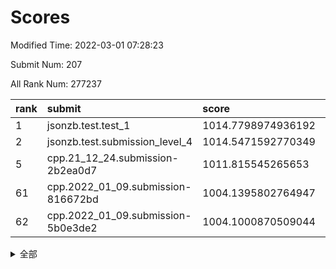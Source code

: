 # Scores

Modified Time: 2022-03-01 07:28:23

Submit Num: 207

All Rank Num: 277237

| rank |               submit               |       score        |       sigma        | pk_num |
| :--- | :--------------------------------- | :----------------- | :----------------- | :----- |
| 1    | jsonzb.test.test_1                 | 1014.7798974936192 | 0.8269942807173137 | 5353   |
| 2    | jsonzb.test.submission_level_4     | 1014.5471592770349 | 0.8199602121065734 | 5349   |
| 5    | cpp.21_12_24.submission-2b2ea0d7   | 1011.815545265653  | 0.7453658429042401 | 5358   |
| 61   | cpp.2022_01_09.submission-816672bd | 1004.1395802764947 | 0.7042383799028241 | 5357   |
| 62   | cpp.2022_01_09.submission-5b0e3de2 | 1004.1000870509044 | 0.711725245659963  | 5358   |


<details>
<summary>全部</summary>

| rank |                 submit                 |       score        |       sigma        | pk_num |
| :--- | :------------------------------------- | :----------------- | :----------------- | :----- |
| 1    | jsonzb.test.test_1                     | 1014.7798974936192 | 0.8269942807173137 | 5353   |
| 2    | jsonzb.test.submission_level_4         | 1014.5471592770349 | 0.8199602121065734 | 5349   |
| 3    | gobigger.level_3.submission_level_3_33 | 1012.168776474697  | 0.7735296885054607 | 5358   |
| 4    | gobigger.level_3.submission_level_3_2  | 1012.0172663645733 | 0.7572073543719623 | 5352   |
| 5    | cpp.21_12_24.submission-2b2ea0d7       | 1011.815545265653  | 0.7453658429042401 | 5358   |
| 6    | gobigger.level_3.submission_level_3_15 | 1011.4961146380342 | 0.768924773494414  | 5359   |
| 7    | gobigger.level_3.submission_level_3_29 | 1011.4824774446416 | 0.7609133509942606 | 5356   |
| 8    | gobigger.level_3.submission_level_3_25 | 1011.3987435026381 | 0.7784923679904565 | 5360   |
| 9    | gobigger.level_3.submission_level_3_43 | 1011.1016723083537 | 0.7891621984814741 | 5357   |
| 10   | gobigger.level_3.submission_level_3_36 | 1011.0440057051363 | 0.7722137829601944 | 5353   |
| 11   | gobigger.level_3.submission_level_3_34 | 1011.024173811089  | 0.7767290543450598 | 5353   |
| 12   | gobigger.level_3.submission_level_3_24 | 1010.9874614069604 | 0.7839625737411318 | 5359   |
| 13   | gobigger.level_3.submission_level_3_13 | 1010.8862017297222 | 0.7656296302116875 | 5359   |
| 14   | gobigger.level_3.submission_level_3_5  | 1010.8205070660903 | 0.775435283839137  | 5356   |
| 15   | gobigger.level_3.submission_level_3_1  | 1010.6604782903611 | 0.7742148575501041 | 5361   |
| 16   | gobigger.level_3.submission_level_3_23 | 1010.6219998667235 | 0.775124559365187  | 5354   |
| 17   | gobigger.level_3.submission_level_3_27 | 1010.6194351145047 | 0.7617344645190216 | 5364   |
| 18   | gobigger.level_3.submission_level_3_10 | 1010.5525353168871 | 0.7538947463343512 | 5360   |
| 19   | gobigger.level_3.submission_level_3_3  | 1010.5518126454656 | 0.7612107893210144 | 5357   |
| 20   | gobigger.level_3.submission_level_3_45 | 1010.5470672027865 | 0.7670097348945287 | 5356   |
| 21   | gobigger.level_3.submission_level_3_31 | 1010.5333842271625 | 0.753253417942485  | 5353   |
| 22   | gobigger.level_3.submission_level_3_12 | 1010.5181623400882 | 0.75665232995495   | 5355   |
| 23   | gobigger.level_3.submission_level_3_38 | 1010.3700714593222 | 0.7645041174581005 | 5356   |
| 24   | gobigger.level_3.submission_level_3_14 | 1010.3357477857485 | 0.7465877644370956 | 5362   |
| 25   | gobigger.level_3.submission_level_3_18 | 1010.1909634595769 | 0.7744157860219072 | 5356   |
| 26   | gobigger.level_3.submission_level_3_47 | 1010.1557112832157 | 0.7531253332418102 | 5353   |
| 27   | gobigger.level_3.submission_level_3_4  | 1010.1240261395012 | 0.7652338993929751 | 5357   |
| 28   | gobigger.level_3.submission_level_3_44 | 1010.1239071617723 | 0.7733095923929071 | 5359   |
| 29   | gobigger.level_3.submission_level_3_32 | 1010.1030955444082 | 0.757049362250766  | 5358   |
| 30   | gobigger.level_3.submission_level_3_39 | 1010.0929826563284 | 0.7858134409296796 | 5356   |
| 31   | gobigger.level_3.submission_level_3_37 | 1010.0305071612031 | 0.7505185574557315 | 5359   |
| 32   | gobigger.level_3.submission_level_3_48 | 1010.0153459561174 | 0.7450096447514327 | 5353   |
| 33   | gobigger.level_3.submission_level_3_7  | 1009.9914477084095 | 0.7653490280611954 | 5360   |
| 34   | gobigger.level_3.submission_level_3_11 | 1009.9690144518585 | 0.7703905383557511 | 5355   |
| 35   | gobigger.level_3.submission_level_3_28 | 1009.905961452214  | 0.7819166919970297 | 5355   |
| 36   | gobigger.level_3.submission_level_3_40 | 1009.8570200215352 | 0.7762561186414669 | 5357   |
| 37   | gobigger.level_3.submission_level_3_42 | 1009.8117230515801 | 0.7495766730104632 | 5361   |
| 38   | gobigger.level_3.submission_level_3_16 | 1009.7877818132413 | 0.7486305571997118 | 5358   |
| 39   | gobigger.level_3.submission_level_3_19 | 1009.7141279068856 | 0.7480892609673608 | 5356   |
| 40   | gobigger.level_3.submission_level_3_20 | 1009.6955044378334 | 0.7627992556866842 | 5358   |
| 41   | gobigger.level_3.submission_level_3_30 | 1009.6757771079676 | 0.761398162674106  | 5354   |
| 42   | gobigger.level_3.submission_level_3_0  | 1009.669516806673  | 0.7616797857385943 | 5356   |
| 43   | gobigger.level_3.submission_level_3_35 | 1009.3719608128764 | 0.7562962200284471 | 5360   |
| 44   | gobigger.level_3.submission_level_3_21 | 1009.2719858528291 | 0.7628985183493325 | 5352   |
| 45   | gobigger.level_3.submission_level_3_6  | 1009.1553608376855 | 0.7395850149761426 | 5353   |
| 46   | gobigger.level_3.submission_level_3_46 | 1009.0724005411054 | 0.7324491250170438 | 5356   |
| 47   | gobigger.level_3.submission_level_3_17 | 1009.0252374647938 | 0.7533338746226519 | 5363   |
| 48   | gobigger.level_3.submission_level_3_49 | 1008.9836347656804 | 0.7507101873354375 | 5354   |
| 49   | gobigger.level_3.submission_level_3_22 | 1008.86461292855   | 0.7612914110967037 | 5357   |
| 50   | gobigger.level_3.submission_level_3_8  | 1008.8124725688825 | 0.745641729343047  | 5360   |
| 51   | gobigger.level_3.submission_level_3_26 | 1008.7943396050648 | 0.756009179324638  | 5359   |
| 52   | gobigger.level_3.submission_level_3_41 | 1008.7749603266875 | 0.737089546267314  | 5357   |
| 53   | gobigger.level_3.submission_level_3_9  | 1008.5994815143091 | 0.775560797908884  | 5356   |
| 54   | gobigger.level_1.submission_level_1_47 | 1004.7524438965195 | 0.7048573280771412 | 5360   |
| 55   | gobigger.level_1.submission_level_1_43 | 1004.516271086113  | 0.715516450450623  | 5353   |
| 56   | gobigger.level_1.submission_level_1_49 | 1004.4952678112883 | 0.7286324667218806 | 5361   |
| 57   | gobigger.level_1.submission_level_1_7  | 1004.391212443494  | 0.7180515261273103 | 5352   |
| 58   | gobigger.level_1.submission_level_1_25 | 1004.3721533336853 | 0.7172455741237888 | 5359   |
| 59   | gobigger.level_1.submission_level_1_36 | 1004.3165123189428 | 0.7150394716721903 | 5358   |
| 60   | gobigger.level_1.submission_level_1_35 | 1004.3102403723829 | 0.728115220648429  | 5358   |
| 61   | cpp.2022_01_09.submission-816672bd     | 1004.1395802764947 | 0.7042383799028241 | 5357   |
| 62   | cpp.2022_01_09.submission-5b0e3de2     | 1004.1000870509044 | 0.711725245659963  | 5358   |
| 63   | gobigger.level_1.submission_level_1_19 | 1004.0391203588227 | 0.7042671803971784 | 5357   |
| 64   | gobigger.level_1.submission_level_1_24 | 1004.0145030562113 | 0.7111813583565563 | 5358   |
| 65   | gobigger.level_1.submission_level_1_21 | 1004.0097576386836 | 0.7069540540356174 | 5355   |
| 66   | gobigger.level_1.submission_level_1_5  | 1003.9285531690576 | 0.7383511492607615 | 5356   |
| 67   | gobigger.level_1.submission_level_1_18 | 1003.8468907579    | 0.7205238468411257 | 5359   |
| 68   | gobigger.level_1.submission_level_1_30 | 1003.7974847709372 | 0.7215732453115822 | 5364   |
| 69   | gobigger.level_1.submission_level_1_38 | 1003.7826981269707 | 0.7205177756088074 | 5358   |
| 70   | gobigger.level_1.submission_level_1_1  | 1003.7169967357094 | 0.7174357914898903 | 5361   |
| 71   | gobigger.level_1.submission_level_1_9  | 1003.7094172254937 | 0.7117542931909968 | 5356   |
| 72   | gobigger.level_1.submission_level_1_26 | 1003.6905244446616 | 0.7074960034544059 | 5361   |
| 73   | gobigger.level_1.submission_level_1_33 | 1003.6780457728331 | 0.7317332782805597 | 5355   |
| 74   | gobigger.level_1.submission_level_1_48 | 1003.6601775112242 | 0.7141938662515793 | 5359   |
| 75   | gobigger.level_1.submission_level_1_37 | 1003.6536470465185 | 0.7200263430719964 | 5357   |
| 76   | gobigger.level_1.submission_level_1_12 | 1003.6103814046792 | 0.7208727937389174 | 5359   |
| 77   | gobigger.level_1.submission_level_1_14 | 1003.5674424908476 | 0.719284798732879  | 5359   |
| 78   | gobigger.level_1.submission_level_1_39 | 1003.5463636260687 | 0.7268963462389751 | 5359   |
| 79   | gobigger.level_1.submission_level_1_6  | 1003.4924910747217 | 0.7235081480121195 | 5355   |
| 80   | gobigger.level_1.submission_level_1_34 | 1003.4559368865415 | 0.7146590056332244 | 5359   |
| 81   | gobigger.level_1.submission_level_1_13 | 1003.438618347054  | 0.6972822149299288 | 5355   |
| 82   | gobigger.level_1.submission_level_1_17 | 1003.4230414702965 | 0.7159357339789365 | 5359   |
| 83   | gobigger.level_1.submission_level_1_45 | 1003.3479897931917 | 0.7114727395049932 | 5364   |
| 84   | gobigger.level_1.submission_level_1_31 | 1003.3367445018664 | 0.720986760204776  | 5358   |
| 85   | gobigger.level_1.submission_level_1_41 | 1003.1950392878829 | 0.7232048850449031 | 5361   |
| 86   | gobigger.level_1.submission_level_1_8  | 1003.172815448054  | 0.7193094310397807 | 5362   |
| 87   | gobigger.level_1.submission_level_1_20 | 1003.1673512279058 | 0.7144119166155745 | 5358   |
| 88   | gobigger.level_1.submission_level_1_10 | 1003.153937431312  | 0.720842548001818  | 5359   |
| 89   | gobigger.level_1.submission_level_1_29 | 1003.1121730664391 | 0.7185481607219916 | 5358   |
| 90   | gobigger.level_1.submission_level_1_23 | 1003.1066155897017 | 0.7172130668883343 | 5357   |
| 91   | gobigger.level_1.submission_level_1_4  | 1003.0944704130461 | 0.7202931425271819 | 5361   |
| 92   | gobigger.level_1.submission_level_1_28 | 1003.027748101848  | 0.7206922015923172 | 5360   |
| 93   | gobigger.level_1.submission_level_1_0  | 1002.9626910761729 | 0.7097405303536855 | 5359   |
| 94   | gobigger.level_1.submission_level_1_15 | 1002.9335513262973 | 0.7281004860882659 | 5357   |
| 95   | gobigger.level_1.submission_level_1_11 | 1002.8987887362167 | 0.7096668237824282 | 5363   |
| 96   | gobigger.level_1.submission_level_1_32 | 1002.8748719451795 | 0.7125345403220473 | 5354   |
| 97   | gobigger.level_1.submission_level_1_44 | 1002.8321653110728 | 0.7181369377750075 | 5359   |
| 98   | gobigger.level_1.submission_level_1_16 | 1002.7197837230302 | 0.7180694854445546 | 5360   |
| 99   | gobigger.level_1.submission_level_1_3  | 1002.4763994027136 | 0.7115664429375571 | 5358   |
| 100  | gobigger.level_1.submission_level_1_27 | 1002.455448054258  | 0.7206012646626933 | 5360   |
| 101  | gobigger.level_1.submission_level_1_46 | 1002.3113882604674 | 0.7150784281757563 | 5358   |
| 102  | gobigger.level_1.submission_level_1_42 | 1002.2538012000732 | 0.7117974171548718 | 5360   |
| 103  | gobigger.level_1.submission_level_1_2  | 1002.2096751626104 | 0.7129910382263691 | 5358   |
| 104  | gobigger.level_1.submission_level_1_22 | 1002.0149217671783 | 0.7158361703034491 | 5356   |
| 105  | gobigger.level_1.submission_level_1_40 | 1001.2131924031371 | 0.7196631998788243 | 5358   |
| 106  | gobigger.random.submission_random_12   | 997.506294669906   | 0.7034982680322149 | 5359   |
| 107  | gobigger.random.submission_random_19   | 997.4699558550456  | 0.7288197633444803 | 5359   |
| 108  | gobigger.random.submission_random_40   | 997.2905396945453  | 0.7175305818930388 | 5355   |
| 109  | gobigger.random.submission_random_36   | 997.1360756351303  | 0.7161049494584447 | 5359   |
| 110  | gobigger.random.submission_random_30   | 997.0585741552619  | 0.709886893263496  | 5359   |
| 111  | gobigger.random.submission_random_20   | 997.0562129321602  | 0.719516906657012  | 5352   |
| 112  | gobigger.random.submission_random_24   | 996.9825392184907  | 0.6992286082019418 | 5355   |
| 113  | gobigger.random.submission_random_0    | 996.9031135406394  | 0.7155157853822007 | 5354   |
| 114  | gobigger.random.submission_random_27   | 996.7458421209959  | 0.7147092951458338 | 5360   |
| 115  | gobigger.random.submission_random_45   | 996.6385284340774  | 0.7014148831320262 | 5360   |
| 116  | gobigger.random.submission_random_16   | 996.5179820952976  | 0.717097164823711  | 5358   |
| 117  | gobigger.random.submission_random_34   | 996.5013927560597  | 0.7178727812943029 | 5356   |
| 118  | gobigger.random.submission_random_38   | 996.4811892761159  | 0.7031199478227709 | 5353   |
| 119  | gobigger.random.submission_random_32   | 996.3079759142732  | 0.7070454688749142 | 5360   |
| 120  | gobigger.random.submission_random_43   | 996.3014966783302  | 0.7114951688892309 | 5357   |
| 121  | gobigger.random.submission_random_49   | 996.1492311919301  | 0.6951532699714014 | 5360   |
| 122  | gobigger.random.submission_random_2    | 996.1385757521945  | 0.7120247818697888 | 5365   |
| 123  | gobigger.random.submission_random_42   | 996.0899799845575  | 0.7076315300683677 | 5361   |
| 124  | gobigger.random.submission_random_7    | 996.0848885979207  | 0.7019460246130721 | 5357   |
| 125  | gobigger.random.submission_random_37   | 996.0357500830767  | 0.7033560843047268 | 5352   |
| 126  | gobigger.random.submission_random_25   | 995.9760449962282  | 0.7096965394993907 | 5360   |
| 127  | gobigger.random.submission_random_47   | 995.9122423826843  | 0.7173396303983709 | 5355   |
| 128  | gobigger.random.submission_random_41   | 995.8773766789827  | 0.7093244620908428 | 5361   |
| 129  | gobigger.random.submission_random_18   | 995.8689846642716  | 0.70055341497406   | 5359   |
| 130  | gobigger.random.submission_random_29   | 995.8513814255639  | 0.7135148433337908 | 5359   |
| 131  | gobigger.random.submission_random_1    | 995.8395860739174  | 0.704995291274425  | 5354   |
| 132  | gobigger.random.submission_random_6    | 995.8339276733052  | 0.7212810909350817 | 5356   |
| 133  | gobigger.random.submission_random_44   | 995.8114667562309  | 0.7197528944200928 | 5354   |
| 134  | gobigger.random.submission_random_11   | 995.8005167702723  | 0.7121502008727805 | 5356   |
| 135  | gobigger.random.submission_random_39   | 995.797777742045   | 0.7252358502464828 | 5362   |
| 136  | gobigger.random.submission_random_3    | 995.797406080804   | 0.7066076700585473 | 5355   |
| 137  | gobigger.random.submission_random_26   | 995.7520236160259  | 0.7137311686877189 | 5355   |
| 138  | gobigger.random.submission_random_15   | 995.6964037025791  | 0.7279163626073824 | 5361   |
| 139  | gobigger.random.submission_random_4    | 995.6633445768601  | 0.7165439339022983 | 5357   |
| 140  | gobigger.random.submission_random_10   | 995.6037499177249  | 0.7182936227555202 | 5361   |
| 141  | gobigger.random.submission_random_35   | 995.579568704598   | 0.7149652967399541 | 5356   |
| 142  | gobigger.random.submission_random_33   | 995.5415846006581  | 0.7093087292714514 | 5354   |
| 143  | gobigger.random.submission_random_31   | 995.53486312509    | 0.7224199039372984 | 5359   |
| 144  | gobigger.random.submission_random_5    | 995.5191338317734  | 0.7248346773989545 | 5355   |
| 145  | gobigger.random.submission_random_48   | 995.3643924898101  | 0.7065992158976919 | 5355   |
| 146  | gobigger.random.submission_random_28   | 995.311565189105   | 0.7178418542063295 | 5355   |
| 147  | gobigger.random.submission_random_22   | 995.2986906562842  | 0.7057581970755876 | 5357   |
| 148  | gobigger.random.submission_random_17   | 995.0548918890478  | 0.7170404198249444 | 5353   |
| 149  | gobigger.random.submission_random_8    | 994.8977669466201  | 0.7149630580955881 | 5356   |
| 150  | gobigger.random.submission_random_9    | 994.8672170701198  | 0.7230696256528173 | 5354   |
| 151  | gobigger.random.submission_random_46   | 994.7301022200436  | 0.723279527532184  | 5359   |
| 152  | gobigger.random.submission_random_13   | 994.6385833621096  | 0.7173731859208671 | 5357   |
| 153  | gobigger.random.submission_random_21   | 994.6059447470087  | 0.7179512989941096 | 5359   |
| 154  | gobigger.random.submission_random_23   | 994.5881696856493  | 0.7107170929033441 | 5362   |
| 155  | gobigger.random.submission_random_14   | 994.5500171263578  | 0.7105413965846474 | 5355   |
| 156  | gobigger.level_2.submission_level_2_37 | 994.3988746444548  | 0.7044197038997976 | 5357   |
| 157  | gobigger.level_2.submission_level_2_20 | 993.8511577516647  | 0.7499098718943304 | 5356   |
| 158  | gobigger.level_2.submission_level_2_2  | 993.565201817274   | 0.7343203498354337 | 5360   |
| 159  | gobigger.level_2.submission_level_2_18 | 993.1160622328688  | 0.7474993818315253 | 5357   |
| 160  | gobigger.level_2.submission_level_2_22 | 993.0973552437636  | 0.7299789134212057 | 5360   |
| 161  | gobigger.level_2.submission_level_2_6  | 993.0137171357852  | 0.741997615203215  | 5359   |
| 162  | gobigger.level_2.submission_level_2_40 | 992.9816372238173  | 0.7394581903944775 | 5351   |
| 163  | gobigger.level_2.submission_level_2_5  | 992.8705541884207  | 0.7307204286220702 | 5358   |
| 164  | gobigger.level_2.submission_level_2_31 | 992.6537463659902  | 0.7318308737512458 | 5360   |
| 165  | gobigger.level_2.submission_level_2_8  | 992.6391289213221  | 0.7477946110999161 | 5366   |
| 166  | gobigger.level_2.submission_level_2_25 | 992.5955916462665  | 0.7230245387540496 | 5358   |
| 167  | gobigger.level_2.submission_level_2_27 | 992.5640724919086  | 0.7443934615849336 | 5356   |
| 168  | gobigger.level_2.submission_level_2_42 | 992.5123454299021  | 0.7650104622841288 | 5359   |
| 169  | gobigger.level_2.submission_level_2_14 | 992.426559051577   | 0.7587121488723764 | 5358   |
| 170  | gobigger.level_2.submission_level_2_30 | 992.4147475446695  | 0.7519940907600566 | 5360   |
| 171  | gobigger.level_2.submission_level_2_48 | 992.4078126138494  | 0.7622773286294365 | 5359   |
| 172  | gobigger.level_2.submission_level_2_44 | 992.3883071955256  | 0.7338779429830301 | 5353   |
| 173  | gobigger.level_2.submission_level_2_11 | 992.2999079137456  | 0.738233355449465  | 5359   |
| 174  | gobigger.level_2.submission_level_2_33 | 992.278037659803   | 0.7609114902794958 | 5360   |
| 175  | gobigger.level_2.submission_level_2_21 | 992.2728507751638  | 0.7391897104954914 | 5353   |
| 176  | gobigger.level_2.submission_level_2_49 | 992.1272667005405  | 0.7307650045152262 | 5357   |
| 177  | gobigger.level_2.submission_level_2_46 | 992.0811563916398  | 0.7502786351481604 | 5353   |
| 178  | gobigger.level_2.submission_level_2_38 | 992.0606200052396  | 0.7492479086796052 | 5357   |
| 179  | gobigger.level_2.submission_level_2_43 | 991.9918374071704  | 0.7838592450375985 | 5358   |
| 180  | gobigger.level_2.submission_level_2_28 | 991.9163016267585  | 0.7468705760278026 | 5352   |
| 181  | gobigger.level_2.submission_level_2_35 | 991.9094178186134  | 0.7513078565501056 | 5356   |
| 182  | gobigger.level_2.submission_level_2_10 | 991.8322694581484  | 0.7267152027697212 | 5352   |
| 183  | gobigger.level_2.submission_level_2_3  | 991.830159602719   | 0.7502723143596561 | 5349   |
| 184  | gobigger.level_2.submission_level_2_39 | 991.5724123201271  | 0.7548911110687397 | 5349   |
| 185  | gobigger.level_2.submission_level_2_32 | 991.4694519565375  | 0.7552587350980036 | 5357   |
| 186  | gobigger.level_2.submission_level_2_47 | 991.4620538915296  | 0.754527135135212  | 5360   |
| 187  | gobigger.level_2.submission_level_2_34 | 991.4500071309782  | 0.7373710675826096 | 5353   |
| 188  | gobigger.level_2.submission_level_2_45 | 991.4370730893087  | 0.7579888533684769 | 5359   |
| 189  | gobigger.level_2.submission_level_2_15 | 991.3549121607127  | 0.7411476005473479 | 5357   |
| 190  | gobigger.level_2.submission_level_2_7  | 991.3211425251449  | 0.7544450106137985 | 5356   |
| 191  | gobigger.level_2.submission_level_2_16 | 991.1876114819796  | 0.7533649272220232 | 5358   |
| 192  | gobigger.level_2.submission_level_2_1  | 991.1487684330677  | 0.7621930400416628 | 5363   |
| 193  | gobigger.level_2.submission_level_2_29 | 991.1411073883547  | 0.7922392296136896 | 5351   |
| 194  | gobigger.level_2.submission_level_2_17 | 991.0304545438485  | 0.7524098538120091 | 5359   |
| 195  | gobigger.level_2.submission_level_2_12 | 991.0077605114628  | 0.7720895434143465 | 5354   |
| 196  | gobigger.level_2.submission_level_2_4  | 990.9780537905801  | 0.757008737914627  | 5355   |
| 197  | gobigger.level_2.submission_level_2_0  | 990.8942430509136  | 0.7739914992267792 | 5360   |
| 198  | gobigger.level_2.submission_level_2_24 | 990.7803810092367  | 0.7556923055991447 | 5353   |
| 199  | gobigger.level_2.submission_level_2_36 | 990.7131186229834  | 0.7688783970852514 | 5359   |
| 200  | gobigger.level_2.submission_level_2_23 | 990.5468799473709  | 0.7662180424538557 | 5352   |
| 201  | gobigger.level_2.submission_level_2_26 | 990.4327356022379  | 0.7601267885912324 | 5361   |
| 202  | gobigger.level_2.submission_level_2_19 | 990.3067457004248  | 0.7603298906228854 | 5360   |
| 203  | gobigger.level_2.submission_level_2_13 | 990.2097840925917  | 0.7800839800498253 | 5360   |
| 204  | gobigger.level_2.submission_level_2_9  | 990.1814771978894  | 0.7557986838367282 | 5360   |
| 205  | gobigger.level_2.submission_level_2_41 | 989.6746108172008  | 0.7672691733514079 | 5358   |
| 206  | gobigger.none.submission_none_0        | 976.3266798277339  | 1.4047455220926042 | 5351   |
| 207  | gobigger.none.submission_none_1        | 975.2690120140672  | 1.4974169667631576 | 5348   |

</details>